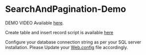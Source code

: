 # SearchAndPagination-Demo

DEMO VIDEO Available [here]([url](https://github.com/fenidoshi/SearchAndPagination-Demo/blob/main/Search%20and%20Pagination%20Demo.avi)).

Create table and insert record script is available [here]([url](https://github.com/fenidoshi/SearchAndPagination-Demo/blob/main/SearchAndPagenation/Create_insert_query.sql))

Configure your database connection string as per your SQL server installation.
Please Update your [Web.config]([url](https://github.com/fenidoshi/SearchAndPagination-Demo/blob/main/SearchAndPagenation/SearchAndPagenation/Web.config)) file accordingly.
